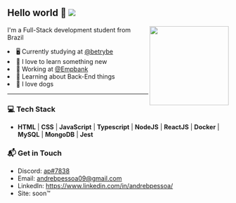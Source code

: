 ## Hello world 👋 ![](https://komarev.com/ghpvc/?username=andrebpessoa&label=visitors&color=2FC18C) </br>

<div align="center">
  <img height="180em" align="right" src="https://github-readme-stats-ten-gilt.vercel.app/api?username=andrebpessoa&show_icons=true&theme=dracula&include_all_commits=true&count_private=true&icon_color=2FC18C&title_color=2FC18C&bg_color=1A1D21"/>
  <div align="left" style="display: inline_block">
    <p>I'm a Full-Stack development student from Brazil</p>
    <li>🖥️ Currently studying at <a href="https://github.com/betrybe">@betrybe</a></li>
    <li>📖 I love to learn something new</li>
    <li>💼 Working at <a href="https://github.com/empbank">@Empbank</a></li>
    <li>🌱 Learning about Back-End things</li>
    <li>🐶 I love dogs</li>
  </div>
</div>

---

### 💻 **Tech Stack**

- **HTML** | **CSS** | **JavaScript** | **Typescript** | **NodeJS** | **ReactJS** |  **Docker** | **MySQL** | **MongoDB** | **Jest**

### 📬 **Get in Touch**

- Discord: <a href="https://discord.com/users/206494368289259521/">ap#7838</a>
- Email: andrebpessoa09@gmail.com
- LinkedIn: https://www.linkedin.com/in/andrebpessoa/
- Site: soon™
